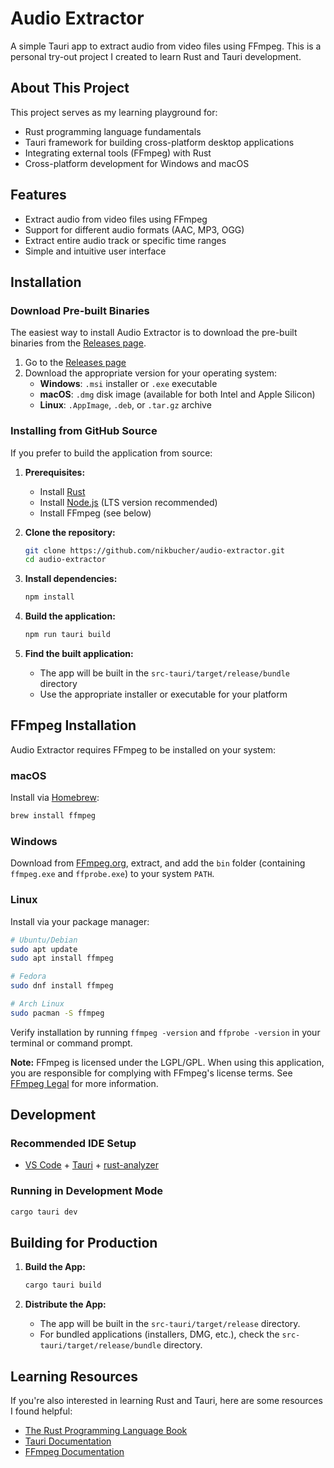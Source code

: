 # Audio Extractor

A simple Tauri app to extract audio from video files using FFmpeg. This is a personal try-out project I created to learn
Rust and Tauri development.

## About This Project

This project serves as my learning playground for:

- Rust programming language fundamentals
- Tauri framework for building cross-platform desktop applications
- Integrating external tools (FFmpeg) with Rust
- Cross-platform development for Windows and macOS

## Features

- Extract audio from video files using FFmpeg
- Support for different audio formats (AAC, MP3, OGG)
- Extract entire audio track or specific time ranges
- Simple and intuitive user interface

## Installation

### Download Pre-built Binaries

The easiest way to install Audio Extractor is to download the pre-built binaries from
the [Releases page](https://github.com/nikbucher/audio-extractor/releases).

1. Go to the [Releases page](https://github.com/nikbucher/audio-extractor/releases)
2. Download the appropriate version for your operating system:
   - **Windows**: `.msi` installer or `.exe` executable
   - **macOS**: `.dmg` disk image (available for both Intel and Apple Silicon)
   - **Linux**: `.AppImage`, `.deb`, or `.tar.gz` archive

### Installing from GitHub Source

If you prefer to build the application from source:

1. **Prerequisites:**
   - Install [Rust](https://www.rust-lang.org/tools/install)
   - Install [Node.js](https://nodejs.org/) (LTS version recommended)
   - Install FFmpeg (see below)

2. **Clone the repository:**
   ```sh
   git clone https://github.com/nikbucher/audio-extractor.git
   cd audio-extractor
   ```

3. **Install dependencies:**
   ```sh
   npm install
   ```

4. **Build the application:**
   ```sh
   npm run tauri build
   ```

5. **Find the built application:**
   - The app will be built in the `src-tauri/target/release/bundle` directory
   - Use the appropriate installer or executable for your platform

## FFmpeg Installation

Audio Extractor requires FFmpeg to be installed on your system:

### macOS

Install via [Homebrew](https://brew.sh/):

```sh
brew install ffmpeg
```

### Windows

Download from [FFmpeg.org](https://ffmpeg.org/download.html), extract, and add the `bin` folder (containing `ffmpeg.exe`
and `ffprobe.exe`) to your system `PATH`.

### Linux

Install via your package manager:

```sh
# Ubuntu/Debian
sudo apt update
sudo apt install ffmpeg

# Fedora
sudo dnf install ffmpeg

# Arch Linux
sudo pacman -S ffmpeg
```

Verify installation by running `ffmpeg -version` and `ffprobe -version` in your terminal or command prompt.

**Note:** FFmpeg is licensed under the LGPL/GPL. When using this application, you are responsible for complying
with FFmpeg's license terms. See [FFmpeg Legal](https://ffmpeg.org/legal.html) for more information.

## Development

### Recommended IDE Setup

- [VS Code](https://code.visualstudio.com/) + [Tauri](https://marketplace.visualstudio.com/items?itemName=tauri-apps.tauri-vscode) + [rust-analyzer](https://marketplace.visualstudio.com/items?itemName=rust-lang.rust-analyzer)

### Running in Development Mode

```sh
cargo tauri dev
```

## Building for Production

1. **Build the App:**
   ```sh
   cargo tauri build
   ```

2. **Distribute the App:**
   - The app will be built in the `src-tauri/target/release` directory.
   - For bundled applications (installers, DMG, etc.), check the `src-tauri/target/release/bundle` directory.

## Learning Resources

If you're also interested in learning Rust and Tauri, here are some resources I found helpful:

- [The Rust Programming Language Book](https://doc.rust-lang.org/book/)
- [Tauri Documentation](https://tauri.app/start/)
- [FFmpeg Documentation](https://ffmpeg.org/documentation.html)
